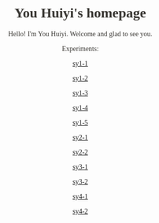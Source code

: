 <html>
<style>
    body{font-family:"MV Boli";background-image:"pp.jpg";color:#393733}
   
</style>
<body>
<h1 align="center">You Huiyi's homepage</h1>
<p align="center">Hello! I'm You Huiyi. Welcome and glad to see you.</p>
<p align="center">Experiments:</p>
<div class="one">
    <p align="center"><a href="sy1-1.html">sy1-1</a></p>
    <p align="center"><a href="sy1-2.html">sy1-2</a></p>
    <p align="center"><a href="sy1-3.html">sy1-3</a></p>
    <p align="center"><a href="sy1-4.html">sy1-4</a></p>
    <p align="center"><a href="sy1-5.html">sy1-5</a></p>
</div>
<div class="two">
    <p align="center"><a href="sy2-1.html">sy2-1</a></p>
    <p align="center"><a href="sy2-2.html">sy2-2</a></p>
</div>
<div class="three">
    <p align="center"><a href="sy3-1.html">sy3-1</a></p>
    <p align="center"><a href="sy3-2.html">sy3-2</a></p>
</div>
<div class="four">
    <p align="center"><a href="sy4-1.html">sy4-1</a></p>
    <p align="center"><a href="sy4-2.html">sy4-2</a></p>
</div>
</body>
</html>
